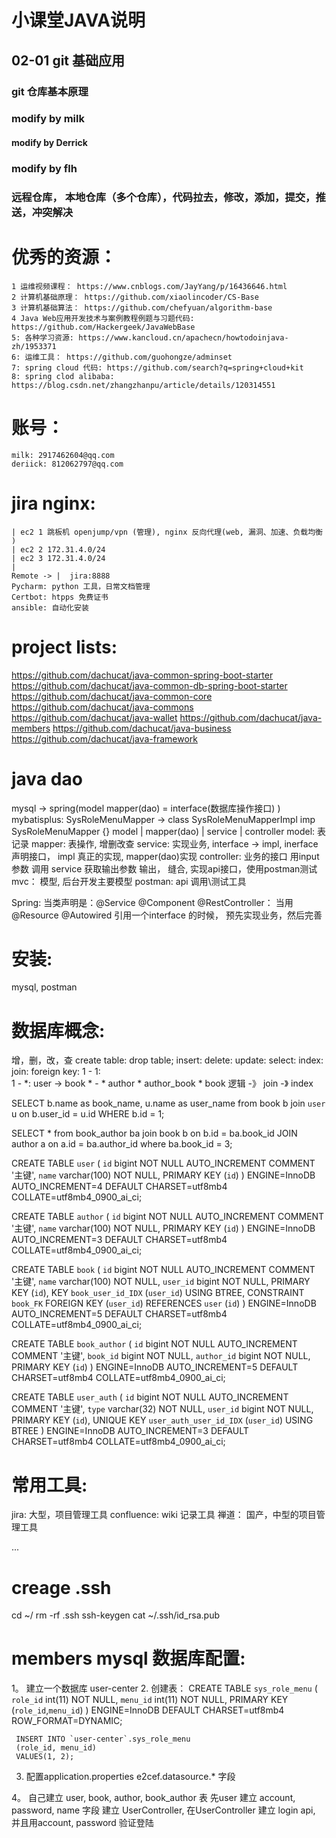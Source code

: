 # 小课堂JAVA说明
## 02-01 git 基础应用
### git 仓库基本原理
### modify by milk
#### modify by Derrick
### modify by flh
### 远程仓库， 本地仓库（多个仓库），代码拉去，修改，添加，提交，推送，冲突解决 
# 优秀的资源：
    1 运维视频课程： https://www.cnblogs.com/JayYang/p/16436646.html
    2 计算机基础原理： https://github.com/xiaolincoder/CS-Base
    3 计算机基础算法： https://github.com/chefyuan/algorithm-base
    4 Java Web应用开发技术与案例教程例题与习题代码: https://github.com/Hackergeek/JavaWebBase
    5: 各种学习资源: https://www.kancloud.cn/apachecn/howtodoinjava-zh/1953371
    6: 运维工具： https://github.com/guohongze/adminset
    7: spring cloud 代码: https://github.com/search?q=spring+cloud+kit
    8: spring clod alibaba: https://blog.csdn.net/zhangzhanpu/article/details/120314551
# 账号：
    milk: 2917462604@qq.com
    deriick: 812062797@qq.com
# jira nginx:
    | ec2 1 跳板机 openjump/vpn (管理), nginx 反向代理(web, 漏洞、加速、负载均衡 )
    | ec2 2 172.31.4.0/24
    | ec2 3 172.31.4.0/24
    |
    Remote -> |  jira:8888
    Pycharm: python 工具，日常文档管理
    Certbot: htpps 免费证书
    ansible: 自动化安装
# project lists:
  https://github.com/dachucat/java-common-spring-boot-starter
  https://github.com/dachucat/java-common-db-spring-boot-starter
  https://github.com/dachucat/java-common-core
  https://github.com/dachucat/java-commons
  https://github.com/dachucat/java-wallet
  https://github.com/dachucat/java-members
  https://github.com/dachucat/java-business
  https://github.com/dachucat/java-framework  

# java dao
  mysql -> spring(model mapper(dao) = interface(数据库操作接口)  )
  mybatisplus:
  SysRoleMenuMapper -> class SysRoleMenuMapperImpl imp SysRoleMenuMapper {}
  model | mapper(dao) | service | controller
  model: 表记录
  mapper: 表操作, 增删改查
  service: 实现业务, interface -> impl,  inerface 声明接口， impl 真正的实现, mapper(dao)实现
  controller: 业务的接口  用input 参数 调用 service 获取输出参数 输出， 缝合, 实现api接口，使用postman测试
  mvc： 模型, 后台开发主要模型
  postman: api 调用\测试工具
  
  Spring: 当类声明是：@Service @Component @RestController： 当用 @Resource @Autowired 引用一个interface 的时候，
  预先实现业务，然后完善
# 安装:
  mysql, postman
# 数据库概念:
  增，删，改，查
  create table:
  drop table;
  insert:
  delete:
  update:
  select:
  index:
  join:
  foreign key:
    1 - 1:  
    1 - *:   user -> book
    * - *    author * author_book * book
  逻辑 -》 join -》 index

  SELECT b.name as book_name, u.name as user_name  from book b join `user` u on b.user_id  = u.id WHERE  b.id = 1;

  SELECT * from book_author ba join book b on b.id  = ba.book_id JOIN author a on a.id  = ba.author_id where ba.book_id  = 3;

  CREATE TABLE `user` (
  `id` bigint NOT NULL AUTO_INCREMENT COMMENT '主键',
  `name` varchar(100) NOT NULL,
  PRIMARY KEY (`id`)
  ) ENGINE=InnoDB AUTO_INCREMENT=4 DEFAULT CHARSET=utf8mb4 COLLATE=utf8mb4_0900_ai_ci;

  CREATE TABLE `author` (
  `id` bigint NOT NULL AUTO_INCREMENT COMMENT '主键',
  `name` varchar(100) NOT NULL,
  PRIMARY KEY (`id`)
  ) ENGINE=InnoDB AUTO_INCREMENT=3 DEFAULT CHARSET=utf8mb4 COLLATE=utf8mb4_0900_ai_ci;

  CREATE TABLE `book` (
  `id` bigint NOT NULL AUTO_INCREMENT COMMENT '主键',
  `name` varchar(100) NOT NULL,
  `user_id` bigint NOT NULL,
  PRIMARY KEY (`id`),
  KEY `book_user_id_IDX` (`user_id`) USING BTREE,
  CONSTRAINT `book_FK` FOREIGN KEY (`user_id`) REFERENCES `user` (`id`)
  ) ENGINE=InnoDB AUTO_INCREMENT=5 DEFAULT CHARSET=utf8mb4 COLLATE=utf8mb4_0900_ai_ci;

  CREATE TABLE `book_author` (
  `id` bigint NOT NULL AUTO_INCREMENT COMMENT '主键',
  `book_id` bigint NOT NULL,
  `author_id` bigint NOT NULL,
  PRIMARY KEY (`id`)
  ) ENGINE=InnoDB AUTO_INCREMENT=5 DEFAULT CHARSET=utf8mb4 COLLATE=utf8mb4_0900_ai_ci;


  CREATE TABLE `user_auth` (
  `id` bigint NOT NULL AUTO_INCREMENT COMMENT '主键',
  `type` varchar(32) NOT NULL,
  `user_id` bigint NOT NULL,
  PRIMARY KEY (`id`),
  UNIQUE KEY `user_auth_user_id_IDX` (`user_id`) USING BTREE
  ) ENGINE=InnoDB AUTO_INCREMENT=3 DEFAULT CHARSET=utf8mb4 COLLATE=utf8mb4_0900_ai_ci;

# 常用工具:
  jira:   大型，项目管理工具 
  confluence:   wiki 记录工具
  禅道：   国产，中型的项目管理工具
  
  ...

# creage .ssh
  cd ~/
  rm -rf .ssh
  ssh-keygen
  cat ~/.ssh/id_rsa.pub

# members mysql 数据库配置:
  1。 建立一个数据库 user-center
  2. 创建表：
     CREATE TABLE `sys_role_menu` (
     `role_id` int(11) NOT NULL,
     `menu_id` int(11) NOT NULL,
     PRIMARY KEY (`role_id`,`menu_id`)
     ) ENGINE=InnoDB DEFAULT CHARSET=utf8mb4 ROW_FORMAT=DYNAMIC;

     INSERT INTO `user-center`.sys_role_menu
     (role_id, menu_id)
     VALUES(1, 2);

  3. 配置application.properties e2cef.datasource.* 字段

  4。 自己建立 user, book, author, book_author 表
      先user 建立 account, password, name 字段
      建立 UserController, 在UserController 建立 login api, 并且用account, password 验证登陆
      
      
